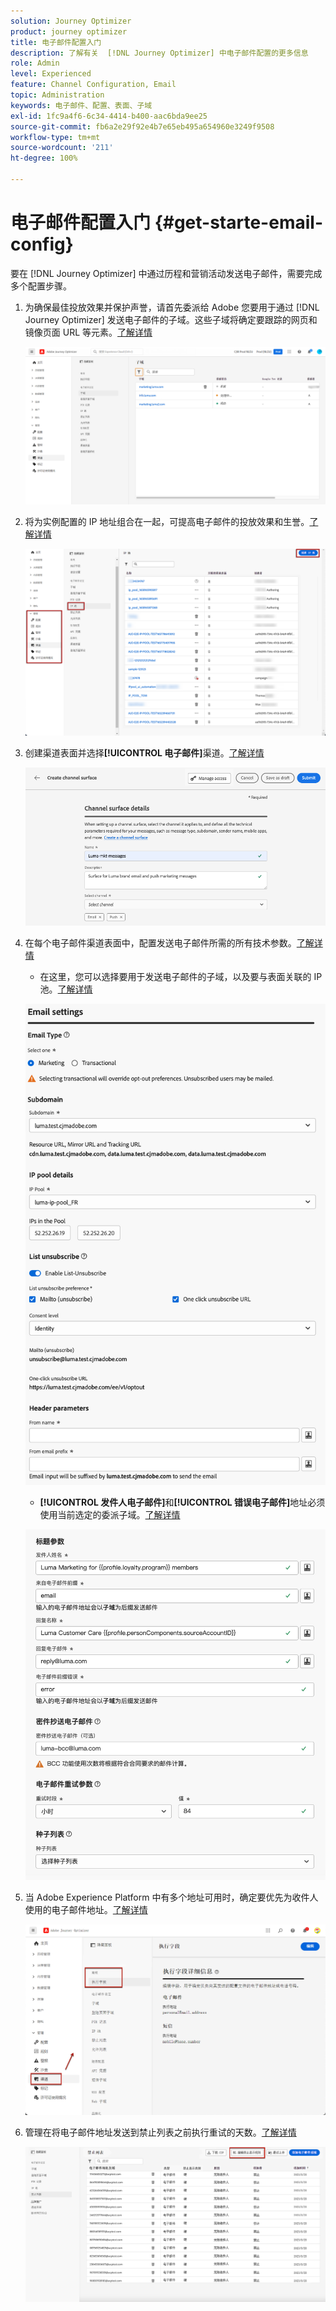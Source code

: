 ```yaml
---
solution: Journey Optimizer
product: journey optimizer
title: 电子邮件配置入门
description: 了解有关  [!DNL Journey Optimizer] 中电子邮件配置的更多信息
role: Admin
level: Experienced
feature: Channel Configuration, Email
topic: Administration
keywords: 电子邮件、配置、表面、子域
exl-id: 1fc9a4f6-6c34-4414-b400-aac6bda9ee25
source-git-commit: fb6a2e29f92e4b7e65eb495a654960e3249f9508
workflow-type: tm+mt
source-wordcount: '211'
ht-degree: 100%

---
```


# 电子邮件配置入门 {#get-starte-email-config}

要在 [!DNL Journey Optimizer] 中通过历程和营销活动发送电子邮件，需要完成多个配置步骤。

1. 为确保最佳投放效果并保护声誉，请首先委派给 Adobe 您要用于通过 [!DNL Journey Optimizer] 发送电子邮件的子域。这些子域将确定要跟踪的网页和镜像页面 URL 等元素。[了解详情](../configuration/about-subdomain-delegation.md)

   ![](../configuration/assets/subdomain-list.png)

1. 将为实例配置的 IP 地址组合在一起，可提高电子邮件的投放效果和生誉。[了解详情](../configuration/ip-pools.md)

   ![](../configuration/assets/ip-pool-create.png)

1. 创建渠道表面并选择&#x200B;**[!UICONTROL 电子邮件]**&#x200B;渠道。[了解详情](../configuration/channel-surfaces.md)

   ![](../configuration/assets/preset-general.png)

1. 在每个电子邮件渠道表面中，配置发送电子邮件所需的所有技术参数。[了解详情](email-settings.md)

   * 在这里，您可以选择要用于发送电子邮件的子域，以及要与表面关联的 IP 池。[了解详情](email-settings.md#subdomains-and-ip-pools)

   ![](assets/surface-subdomain-ip-pool.png)

   * **[!UICONTROL 发件人电子邮件]**&#x200B;和&#x200B;**[!UICONTROL 错误电子邮件]**&#x200B;地址必须使用当前选定的委派子域。[了解详情](email-settings.md#email-header)

   ![](assets/preset-header.png)

1. 当 Adobe Experience Platform 中有多个地址可用时，确定要优先为收件人使用的电子邮件地址。[了解详情](../configuration/primary-email-addresses.md)

   ![](../configuration/assets/primary-address-execution-fields.png)

1. 管理在将电子邮件地址发送到禁止列表之前执行重试的天数。[了解详情](../configuration/manage-suppression-list.md)

   ![](../configuration/assets/suppression-list-edit-retries.png)
